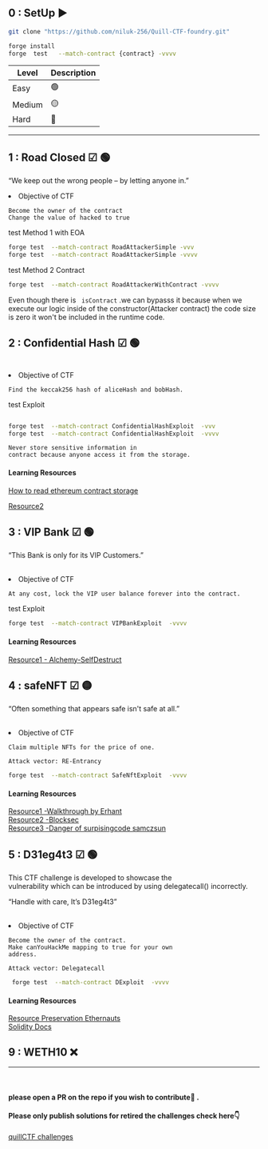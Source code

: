 ## 0 : SetUp ▶

```bash
git clone "https://github.com/niluk-256/Quill-CTF-foundry.git"

forge install
forge  test   --match-contract {contract} -vvvv


```

| Level  | Description |
| ------ | ----------- |
| Easy   | 🟢          |
| Medium | 🟡          |
| Hard   | 🔴          |

---

## 1 : Road Closed ☑ 🟢

“We keep out the wrong people – by letting anyone in.”
<br>

<li>Objective of CTF </li>

```
Become the owner of the contract
Change the value of hacked to true
```

test Method 1 with EOA

```bash
forge test  --match-contract RoadAttackerSimple -vvv
forge test  --match-contract RoadAttackerSimple -vvvv

```

test Method 2 Contract

```bash
forge test  --match-contract RoadAttackerWithContract -vvvv
```

Even though there is ` isContract` .we can bypasss it because when we execute our logic inside of the constructor(Attacker contract) the code size is zero it won't be included in the runtime code.

## 2 : Confidential Hash ☑ 🟢

<br>

<li>Objective of CTF </li>

```
Find the keccak256 hash of aliceHash and bobHash.
```

test Exploit

```bash

forge test  --match-contract ConfidentialHashExploit  -vvv
forge test  --match-contract ConfidentialHashExploit  -vvvv

```

```
Never store sensitive information in
contract because anyone access it from the storage.
```

#### Learning Resources

[How to read ethereum contract storage](https://medium.com/@dariusdev/how-to-read-ethereum-contract-storage-44252c8af925)

[Resource2 ](https://medium.com/coinmonks/hacking-secrets-in-ethereum-smart-contracts-646c638c395c)

## 3 : VIP Bank ☑ 🟢

“This Bank is only for its VIP Customers.”

<br>

<li>Objective of CTF </li>

```
At any cost, lock the VIP user balance forever into the contract.
```

test Exploit

```bash
forge test  --match-contract VIPBankExploit  -vvvv
```

#### Learning Resources

[Resource1 - Alchemy-SelfDestruct](https://www.alchemy.com/overviews/selfdestruct-solidity)

## 4 : safeNFT ☑ 🟡

“Often something that appears safe isn't safe at all.”

<br>

<li>Objective of CTF </li>

```
Claim multiple NFTs for the price of one.
```

`Attack vector: RE-Entrancy`

```bash
forge test  --match-contract SafeNftExploit  -vvvv
```

#### Learning Resources

[Resource1 -Walkthrough by Erhant](https://dev.to/erhant/quill-ctf-4-safe-nft-5699) <br/>
[Resource2 -Blocksec](https://blocksecteam.medium.com/when-safemint-becomes-unsafe-lessons-from-the-hypebears-security-incident-2965209bda2a)<br/>
[Resource3 -Danger of surpisingcode samczsun](https://samczsun.com/the-dangers-of-surprising-code/)

## 5 : D31eg4t3 ☑ 🟢

This CTF challenge is developed to showcase the <br/>
vulnerability which can be introduced by using delegatecall() incorrectly.

“Handle with care, It’s D31eg4t3”

<br>

<li>Objective of CTF </li>

```
Become the owner of the contract.
Make canYouHackMe mapping to true for your own
address.
```

`Attack vector: Delegatecall`

```bash
 forge test  --match-contract DExploit  -vvvv
```

#### Learning Resources

[Resource Preservation Ethernauts](https://medium.com/coinmonks/ethernaut-lvl-16-preservation-walkthrough-how-to-inject-malicious-contracts-with-delegatecall-81e071f98a12)
<br/>
[Solidity Docs](https://docs.soliditylang.org/en/v0.8.6/introduction-to-smart-contracts.html?highlight=delegatecall)

## 9 : WETH10 ❌

---

<br/>

#### please open a PR on the repo if you wish to contribute💙 .

#### Please only publish solutions for retired the challenges check here👇

[quillCTF challenges](https://quillctf.super.site/challenges)
